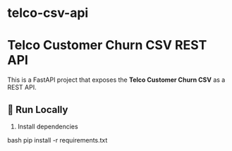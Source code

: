 # telco-csv-api
# Telco Customer Churn CSV REST API

This is a FastAPI project that exposes the **Telco Customer Churn CSV** as a REST API.

## 🚀 Run Locally
1. Install dependencies
   
bash
   pip install -r requirements.txt
